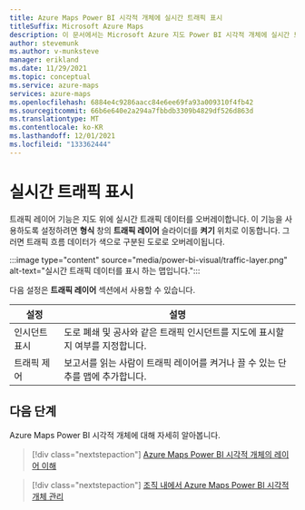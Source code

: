 ```yaml
---
title: Azure Maps Power BI 시각적 개체에 실시간 트래픽 표시
titleSuffix: Microsoft Azure Maps
description: 이 문서에서는 Microsoft Azure 지도 Power BI 시각적 개체에 실시간 트래픽을 표시 하는 방법을 알아봅니다.
author: stevemunk
ms.author: v-munksteve
manager: erikland
ms.date: 11/29/2021
ms.topic: conceptual
ms.service: azure-maps
services: azure-maps
ms.openlocfilehash: 6884e4c9286aacc84e6ee69fa93a009310f4fb42
ms.sourcegitcommit: 66b6e640e2a294a7fbbdb3309b4829df526d863d
ms.translationtype: MT
ms.contentlocale: ko-KR
ms.lasthandoff: 12/01/2021
ms.locfileid: "133362444"
---
```

# <a name="show-real-time-traffic"></a>실시간 트래픽 표시

트래픽 레이어 기능은 지도 위에 실시간 트래픽 데이터를 오버레이합니다. 이 기능을 사용하도록 설정하려면 **형식** 창의 **트래픽 레이어** 슬라이더를 **켜기** 위치로 이동합니다. 그러면 트래픽 흐름 데이터가 색으로 구분된 도로로 오버레이됩니다.

:::image type="content" source="media/power-bi-visual/traffic-layer.png" alt-text="실시간 트래픽 데이터를 표시 하는 맵입니다.":::

다음 설정은 **트래픽 레이어** 섹션에서 사용할 수 있습니다.

| 설정         | 설명    |
|-----------------|----------------|
| 인시던트 표시  | 도로 폐쇄 및 공사와 같은 트래픽 인시던트를 지도에 표시할지 여부를 지정합니다. |
| 트래픽 제어 | 보고서를 읽는 사람이 트래픽 레이어를 켜거나 끌 수 있는 단추를 맵에 추가합니다.  |

## <a name="next-steps"></a>다음 단계

Azure Maps Power BI 시각적 개체에 대해 자세히 알아봅니다.

> [!div class="nextstepaction"]
> [Azure Maps Power BI 시각적 개체의 레이어 이해](power-bi-visual-understanding-layers.md)

> [!div class="nextstepaction"]
> [조직 내에서 Azure Maps Power BI 시각적 개체 관리](power-bi-visual-manage-access.md)
